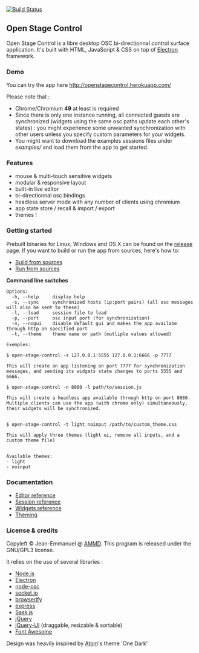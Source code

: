 [![Build Status](https://travis-ci.org/jean-emmanuel/open-stage-control.svg?branch=master)](https://travis-ci.org/jean-emmanuel/open-stage-control)

## Open Stage Control

Open Stage Control is a libre desktop OSC bi-directionnal control surface application. It's built with HTML, JavaScript & CSS on top of [Electron](http://electron.atom.io/) framework.

### Demo

You can try the app here http://openstagecontrol.herokuapp.com/

Please note that :
- Chrome/Chromium **49** at least is required
- Since there is only one instance running, all connected guests are synchronized (widgets using the same osc paths update each other's states) : you might experience some unwanted synchronization with other users unless you specify custom parameters for your widgets.
- You might want to download the examples sessions files under *examples/* and load them from the app to get started.


### Features
- mouse & multi-touch sensitive widgets
- modular & responsive layout
- built-in live editor
- bi-directionnal osc bindings
- headless server mode with any number of clients using chromium
- app state store / recall & import / export
- themes !

### Getting started

Prebuilt binaries for Linux, Windows and OS X can be found on the [release](https://github.com/jean-emmanuel/open-stage-control/releases) page. If you want to build or run the app from sources, here's how to:
- [Build from sources](resources/docs/build-from-sources.md)
- [Run from sources](resources/docs/run-from-sources.md)

**Command line switches**
```
Options:
  -h, --help     display help
  -s, --sync     synchronized hosts (ip:port pairs) (all osc messages will also be sent to these)
  -l, --load     session file to load
  -p, --port     osc input port (for synchronization)
  -n, --nogui    disable default gui and makes the app availabe through http on specified port
  -t, --theme    theme name or path (mutliple values allowed)

Exemples:

$ open-stage-control -s 127.0.0.1:5555 127.0.0.1:6666 -p 7777

This will create an app listening on port 7777 for synchronization messages, and sending its widgets state changes to ports 5555 and 6666.

$ open-stage-control -n 8080 -l path/to/session.js

This will create a headless app available through http on port 8080. Multiple clients can use the app (with chrome only) simultaneously, their widgets will be synchronized.


$ open-stage-control -t light noinput /path/to/custom_theme.css

This will apply three themes (light ui, remove all inputs, and a custom theme file)


Available themes:
- light
- noinput
```

### Documentation

- [Editor reference](resources/docs/editor-reference.md)
- [Session reference](resources/docs/session-reference.md)
- [Widgets reference](resources/docs/widgets-reference.md)
- [Theming](resources/docs/theming.md)

### License & credits

Copyleft © Jean-Emmanuel @ [AMMD](http://ammd.net). This program is released under the GNU/GPL3 license.

It relies on the use of several libraries :
- [Node.js](https://nodejs.org/)
- [Electron](http://electron.atom.io/)
- [node-osc](https://github.com/TheAlphaNerd/node-osc)
- [socket.io]()
- [browserify]()
- [express]()
- [Sass.js](https://github.com/medialize/sass.js/)
- [jQuery](http://jquery.com/)
- [jQuery-UI](http://jqueryui.com/) (draggable, resizable & sortable)
- [Font Awesome](http://fontawesome.io/)

Design was heavily inspired by [Atom](https://atom.io/)'s theme 'One Dark'
